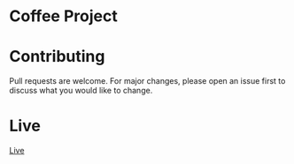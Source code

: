 # Coffee Project

# Contributing

Pull requests are welcome. For major changes, please open an issue first to discuss what you would like to change.

# Live
[Live](https://stankovics.github.io/coffe-project/)
